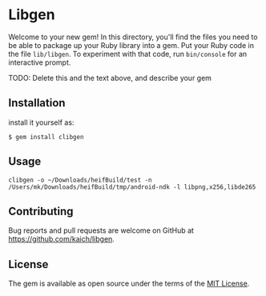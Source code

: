 # Libgen

Welcome to your new gem! In this directory, you'll find the files you need to be able to package up your Ruby library into a gem. Put your Ruby code in the file `lib/libgen`. To experiment with that code, run `bin/console` for an interactive prompt.

TODO: Delete this and the text above, and describe your gem

## Installation

install it yourself as:

    $ gem install clibgen

## Usage

```
clibgen -o ~/Downloads/heifBuild/test -n /Users/mk/Downloads/heifBuild/tmp/android-ndk -l libpng,x256,libde265
```

## Contributing

Bug reports and pull requests are welcome on GitHub at https://github.com/kaich/libgen.

## License

The gem is available as open source under the terms of the [MIT License](https://opensource.org/licenses/MIT).
